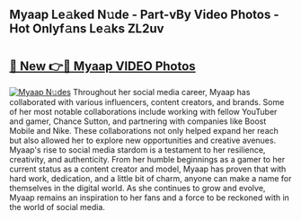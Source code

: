 ## Myaap Le𝚊ked N𝚞de - Part-vBy Video Photos - Hot Onlyf𝚊ns Le𝚊ks ZL2uv

# <h2><a href="http://ab41576.deff.icu/?id=Myaap">🔗 New 👉🔴 Myaap VIDEO Photos</a></h2>

[![Myaap N𝚞des](https://i.imgur.com/rIISA9y.gif)](http://ab41576.deff.icu/?id=Myaap)
Throughout her social media career, Myaap has collaborated with various influencers, content creators, and brands. Some of her most notable collaborations include working with fellow YouTuber and gamer, Chance Sutton, and partnering with companies like Boost Mobile and Nike. These collaborations not only helped expand her reach but also allowed her to explore new opportunities and creative avenues. Myaap's rise to social media stardom is a testament to her resilience, creativity, and authenticity. From her humble beginnings as a gamer to her current status as a content creator and model, Myaap has proven that with hard work, dedication, and a little bit of charm, anyone can make a name for themselves in the digital world. As she continues to grow and evolve, Myaap remains an inspiration to her fans and a force to be reckoned with in the world of social media.
